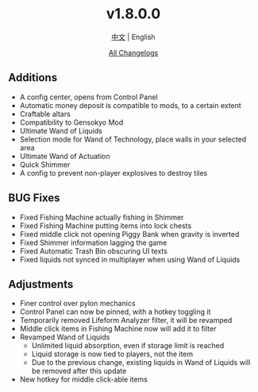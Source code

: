 ﻿<h1 align="center">v1.8.0.0</h1>

<div align="center">

[中文](../zh/v1.8.0.0.md) | English

[All Changelogs](../../ChangeLog-en.md)

</div>

## Additions

- A config center, opens from Control Panel
- Automatic money deposit is compatible to mods, to a certain extent
- Craftable altars
- Compatibility to Gensokyo Mod
- Ultimate Wand of Liquids
- Selection mode for Wand of Technology, place walls in your selected area
- Ultimate Wand of Actuation
- Quick Shimmer
- A config to prevent non-player explosives to destroy tiles

## BUG Fixes

- Fixed Fishing Machine actually fishing in Shimmer
- Fixed Fishing Machine putting items into lock chests
- Fixed middle click not opening Piggy Bank when gravity is inverted
- Fixed Shimmer information lagging the game
- Fixed Automatic Trash Bin obscuring UI texts
- Fixed liquids not synced in multiplayer when using Wand of Liquids

## Adjustments

- Finer control over pylon mechanics
- Control Panel can now be pinned, with a hotkey toggling it
- Temporarily removed Lifeform Analyzer filter, it will be revamped
- Middle click items in Fishing Machine now will add it to filter
- Revamped Wand of Liquids
    - Unlimited liquid absorption, even if storage limit is reached
    - Liquid storage is now tied to players, not the item
    - Due to the previous change, existing liquids in Wand of Liquids will be removed after this update
- New hotkey for middle click-able items
